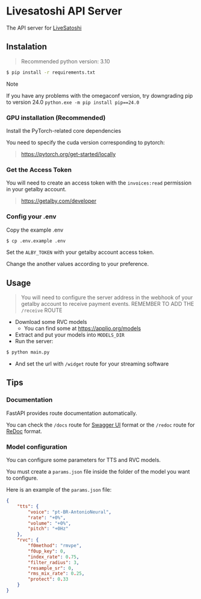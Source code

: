 # Livesatoshi API Server
The API server for [LiveSatoshi](https://github.com/TheMhv/LiveSatoshi)

## Instalation

> Recommended python version: 3.10

```bash
$ pip install -r requirements.txt
```
> [!NOTE]
> If you have any problems with the omegaconf version, try downgrading pip to version 24.0 `python.exe -m pip install pip==24.0`

### GPU installation (Recommended)
Install the PyTorch-related core dependencies

You need to specify the cuda version corresponding to pytorch:

> https://pytorch.org/get-started/locally

### Get the Access Token

You will need to create an access token with the `invoices:read` permission in your getalby account.

> https://getalby.com/developer

### Config your .env

Copy the example .env
```bash
$ cp .env.example .env
```

Set the `ALBY_TOKEN` with your getalby account access token.

Change the another values according to your preference.

## Usage

> You will need to configure the server address in the webhook of your getalby account to receive payment events.
> REMEMBER TO ADD THE `/receive` ROUTE

* Download some RVC models
    - You can find some at https://applio.org/models
* Extract and put your models into `MODELS_DIR`
* Run the server:

```bash
$ python main.py
```

* And set the url with `/widget` route for your streaming software

## Tips

### Documentation

FastAPI provides route documentation automatically.

You can check the `/docs` route for [Swagger UI](https://github.com/swagger-api/swagger-ui) format or the `/redoc` route for [ReDoc](https://github.com/Redocly/redoc) format.

### Model configuration

You can configure some parameters for TTS and RVC models.

You must create a `params.json` file inside the folder of the model you want to configure.

Here is an example of the `params.json` file:
```json
{
    "tts": {
        "voice": "pt-BR-AntonioNeural",
        "rate": "+0%",
        "volume": "+0%",
        "pitch": "+0Hz"
    },
    "rvc": {
        "f0method": "rmvpe",
        "f0up_key": 0,
        "index_rate": 0.75,
        "filter_radius": 3,
        "resample_sr": 0,
        "rms_mix_rate": 0.25,
        "protect": 0.33
    }
}
```
